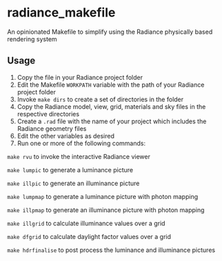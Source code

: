 # radiance_makefile
An opinionated Makefile to simplify using the Radiance physically based rendering system

## Usage

1. Copy the file in your Radiance project folder
2. Edit the Makefile `WORKPATH` variable with the path of your Radiance project folder 
3. Invoke `make dirs` to create a set of directories in the folder
4. Copy the Radiance model, view, grid, materials and sky files in the respective directories
5. Create a `.rad` file with the name of your project which includes the Radiance geometry files
6. Edit the other variables as desired
7. Run one or more of the following commands:

`make rvu` to invoke the interactive Radiance viewer

`make lumpic` to generate a luminance picture

`make illpic` to generate an illuminance picture

`make lumpmap` to generate a luminance picture with photon mapping

`make illpmap` to generate an illuminance picture with photon mapping

`make illgrid` to calculate illuminance values over a grid

`make dfgrid` to calculate daylight factor values over a grid

`make hdrfinalise` to post process the luminance and illuminance pictures

